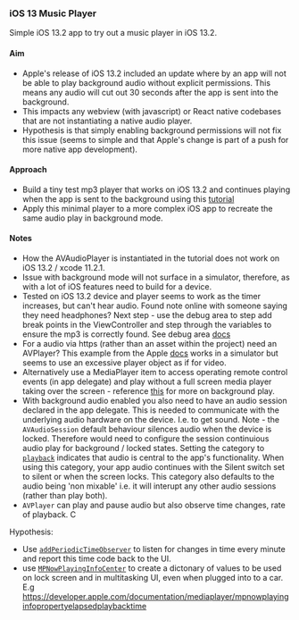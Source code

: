 ### iOS 13 Music Player

Simple iOS 13.2 app to try out a music player in iOS 13.2.

#### Aim

-   Apple's release of iOS 13.2 included an update where by an app will not be able to play background audio without explicit permissions. This means any audio will cut out 30 seconds after the app is sent into the background.
-   This impacts any webview (with javascript) or React native codebases that are not instantiating a native audio player.
-   Hypothesis is that simply enabling background permissions will not fix this issue (seems to simple and that Apple's change is part of a push for more native app development).

#### Approach

-   Build a tiny test mp3 player that works on iOS 13.2 and continues playing when the app is sent to the background using this [tutorial](https://www.ioscreator.com/tutorials/play-music-avaudioplayer-ios-tutorial?rq=audio)
-   Apply this minimal player to a more complex iOS app to recreate the same audio play in background mode.

#### Notes

-   How the AVAudioPlayer is instantiated in the tutorial does not work on iOS 13.2 / xcode 11.2.1.
-   Issue with background mode will not surface in a simulator, therefore, as with a lot of iOS features need to build for a device.
-   Tested on iOS 13.2 device and player seems to work as the timer increases, but can't hear audio. Found note online with someone saying they need headphones? Next step - use the debug area to step add break points in the ViewController and step through the variables to ensure the mp3 is correctly found. See debug area [docs](https://help.apple.com/xcode/mac/current/#/dev9de24d52b)
-   For a audio via https (rather than an asset within the project) need an AVPlayer? This example from the Apple [docs](https://developer.apple.com/library/archive/documentation/AudioVideo/Conceptual/MediaPlaybackGuide/Contents/Resources/en.lproj/GettingStarted/GettingStarted.html) works in a simulator but seems to use an excessive player object as if for video.
-   Alternatively use a MediaPlayer item to access operating remote control events (in app delegate) and play without a full screen media player taking over the screen - reference [this](https://stackoverflow.com/questions/4771105/how-do-i-get-my-avplayer-to-play-while-app-is-in-background) for more on background play.
-   With background audio enabled you also need to have an audio session declared in the app delegate. This is needed to communicate with the underlying audio hardware on the device. I.e. to get sound. Note - the `AVAudioSession` default behaviour silences audio when the device is locked. Therefore would need to configure the session continuious audio play for background / locked states. Setting the category to [`playback`](https://developer.apple.com/documentation/avfoundation/avaudiosession/category/1616509-playback) indicates that audio is central to the app's functionality. When using this category, your app audio continues with the Silent switch set to silent or when the screen locks. This category also defaults to the audio being 'non mixable' i.e. it will interupt any other audio sessions (rather than play both).
-   `AVPlayer` can play and pause audio but also observe time changes, rate of playback. C

Hypothesis:

-   Use [`addPeriodicTimeObserver`](https://developer.apple.com/documentation/avfoundation/avplayer/1385829-addperiodictimeobserver) to listen for changes in time every minute and report this time code back to the UI.
-   use [`MPNowPlayingInfoCenter`](https://developer.apple.com/documentation/mediaplayer/mpnowplayinginfocenter) to create a dictonary of values to be used on lock screen and in multitasking UI, even when plugged into to a car. E.g https://developer.apple.com/documentation/mediaplayer/mpnowplayinginfopropertyelapsedplaybacktime
